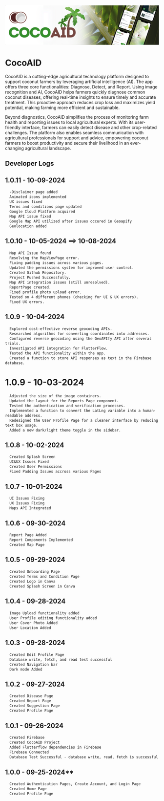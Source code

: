 ![image alt](https://github.com/kigderskrt/CocoAID/blob/main/CocoAID%20Banner.png?raw=true)
# CocoAID


CocoAID is a cutting-edge agricultural technology platform designed to support coconut farmers by leveraging artificial intelligence (AI). The app offers three core functionalities: Diagnose, Detect, and Report. Using image recognition and AI, CocoAID helps farmers quickly diagnose common coconut diseases, offering real-time insights to ensure timely and accurate treatment. This proactive approach reduces crop loss and maximizes yield potential, making farming more efficient and sustainable.

Beyond diagnostics, CocoAID simplifies the process of monitoring farm health and reporting issues to local agricultural experts. With its user-friendly interface, farmers can easily detect disease and other crop-related challenges. The platform also enables seamless communication with agricultural professionals for support and advice, empowering coconut farmers to boost productivity and secure their livelihood in an ever-changing agricultural landscape.

## Developer Logs

## 1.0.11 - 10-09-2024
      -Disclaimer page added
      Animated icons implemented
      UX issues fixed
      Terms and conditions page updated
      Google Cloud Platform acquired
      Map API issue fixed
      Google Map API utilized after issues occured in Geoapify
      Geolocation added

## 1.0.10 - 10-05-2024 ==> 10-08-2024
      Map API Issue found
      Resolving the MapViewPage error.
      Fixing padding issues across various pages.
      Updated the permissions system for improved user control.
      Created Github Repository.
      Project Pushed Successfully.
      Map API integration issues (still unresolved).
      ReportPage created.
      Fixed profile photo upload error.
      Tested on 4 different phones (checking for UI & UX errors).
      Fixed UX errors.

## 1.0.9 - 10-04-2024
      Explored cost-effective reverse geocoding APIs.
      Researched algorithms for converting coordinates into addresses.
      Configured reverse geocoding using the GeoAPIfy API after several trials.
      Investigated API integration for FlutterFlow.
      Tested the API functionality within the app.
      Created a function to store API responses as text in the Firebase database.

# 1.0.9 - 10-03-2024
      Adjusted the size of the image containers.
      Updated the layout for the Reports Page component.
      Tested the authentication and verification processes.
      Implemented a function to convert the LatLng variable into a human-readable address.
      Redesigned the User Profile Page for a cleaner interface by reducing text box usage.
      Added a new dark/light theme toggle in the sidebar.

## 1.0.8 - 10-02-2024
      Created Splash Screen
      UI&UX Issues Fixed
      Created User Permissions
      Fixed Padding Issues accross various Pages

## 1.0.7 - 10-01-2024
      UI Issues Fixing
      UX Issues Fixing
      Maps API Integrated

## 1.0.6 - 09-30-2024
      Report Page Added
      Report Components Implemented
      Created Map Page

## 1.0.5 - 09-29-2024
      Created Onboarding Page
      Created Terms and Condition Page
      Created Logo in Canva
      Created Splash Screen in Canva

## 1.0.4 - 09-28-2024
      Image Upload functionality added
      User Profile editing functionality added
      User Cover Photo Added
      User Location Added

## 1.0.3 - 09-28-2024
      Created Edit Profile Page
      Database write, fetch, and read test successful
      Created Navigation bar
      Dark mode Added

## 1.0.2 - 09-27-2024
      Created Disease Page
      Created Report Page
      Created Suggestion Page
      Created Profile Page

## 1.0.1 - 09-26-2024
      Created Firebase
      Created CocoAID Project
      Added Flutterflow dependencies in Firebase
      Firebase Connected
      Database Test Successful - database write, read, fetch is successful

## 1.0.0 - 09-25-2024**
      Created Authentication Pages, Create Account, and Login Page
      Created Home Page
      Created Profile Page



